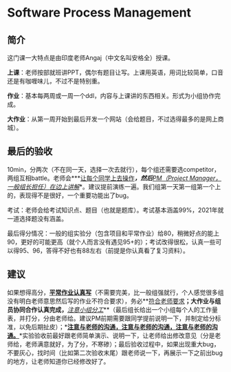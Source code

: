 # Software Process Management

## 简介

这门课一大特点是由印度老师Angaj（中文名叫安格全）授课。

**上课**：老师按部就班讲PPT，偶尔有题目让写。上课用英语，用词比较简单，口音还是有咖喱味儿，不过不是特别重。

**作业**：基本每两周或一周一个ddl，内容与上课讲的东西相关。形式为小组协作完成。

**大作业**：从第一周开始到最后开发一个网站（会给题目，不过选得最多的是网上商城）。

## 最后的验收

10min，分两次（不在同一天，选择一次去就行），每个组还需要选competitor，两组互相battle。老师会***<u>让每个同学上去操作</u>***，然后**<u>*PM（Project Manager，一般组长担任）在边上讲解*</u>**。建议提前演练一遍。我们组第一天第一组第一个上的，表现得不是很好，一个重要功能出了bug。

考试：老师会给考试知识点、题目（也就是题库）。考试基本涵盖99%，2021年就一道选择题没有涵盖。

最后得分情况：一般的组实验分（包含项目和平常作业）给80，稍微好点的能上90，更好的可能更高（就个人而言没有遇见95+的）；考试改得很松，认真一些可以得95、96，答得不好也有88左右（前提是你认真看了复习资料）。

## 建议

如果想得高分，**<u>平常作业认真写</u>**（不需要完美，比一般组强就行，个人感觉很多组没有明白老师意思然后写的作业不符合要求），务必**<u>符合老师要求</u>**；大作业与组员协同合作认真完成，**<u>*注意小组分工*</u>**（最后组长给出一个小组每个人的工作量表，并打分，分由老师给。建议PM前期需要跟同学提前说明一下，并制定给分标准，以免后期扯皮）；*<u>**注意与老师的沟通，注意与老师的沟通，注意与老师的沟通。**</u>*实验验收前最好跟老师简单演示、说明一下，让老师给出修改意见（分是老师给，老师满意就好，为了分，不寒碜）；最后验收过程中，如果出现重大bug，不要灰心，找时间（比如第二次验收末尾）跟老师说一下，再展示一下之前出bug的地方，让老师知道你已经修改好了。

